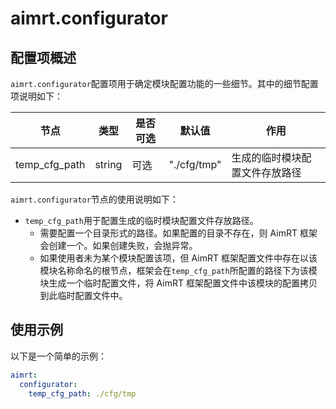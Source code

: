 # aimrt.configurator

## 配置项概述

`aimrt.configurator`配置项用于确定模块配置功能的一些细节。其中的细节配置项说明如下：

| 节点          | 类型   | 是否可选 | 默认值      | 作用                           |
| ------------- | ------ | -------- | ----------- | ------------------------------ |
| temp_cfg_path | string | 可选     | "./cfg/tmp" | 生成的临时模块配置文件存放路径 |

`aimrt.configurator`节点的使用说明如下：

- `temp_cfg_path`用于配置生成的临时模块配置文件存放路径。
  - 需要配置一个目录形式的路径。如果配置的目录不存在，则 AimRT 框架会创建一个。如果创建失败，会抛异常。
  - 如果使用者未为某个模块配置该项，但 AimRT 框架配置文件中存在以该模块名称命名的根节点，框架会在`temp_cfg_path`所配置的路径下为该模块生成一个临时配置文件，将 AimRT 框架配置文件中该模块的配置拷贝到此临时配置文件中。

## 使用示例

以下是一个简单的示例：

```yaml
aimrt:
  configurator:
    temp_cfg_path: ./cfg/tmp
```
